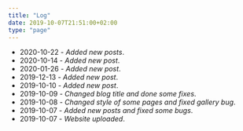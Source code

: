 ```yaml
---
title: "Log"
date: 2019-10-07T21:51:00+02:00
type: "page"
---
```


* 2020-10-22 - *Added new posts*.
* 2020-10-14 - *Added new post*.
* 2020-01-26 - *Added new post*.
* 2019-12-13 - *Added new post*.
* 2019-10-10 - *Added new post*.
* 2019-10-09 - *Changed blog title and done some fixes*.
* 2019-10-08 - *Changed style of some pages and fixed gallery bug*.
* 2019-10-07 - *Added new posts and fixed some bugs*.
* 2019-10-07 - *Website uploaded*.